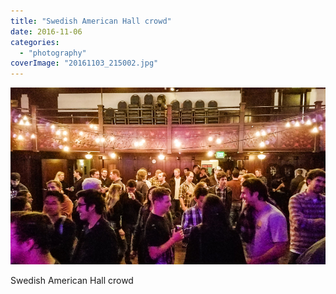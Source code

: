 ```yaml
---
title: "Swedish American Hall crowd"
date: 2016-11-06
categories: 
  - "photography"
coverImage: "20161103_215002.jpg"
---
```


![](images/20161103_215002.jpg)

Swedish American Hall crowd
